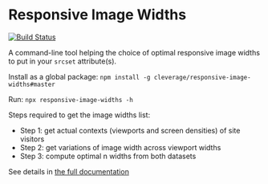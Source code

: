 # Responsive Image Widths

[![Build Status](https://travis-ci.org/cleverage/responsive-image-widths.svg?branch=master)](https://travis-ci.org/cleverage/responsive-image-widths)

A command-line tool helping the choice of optimal responsive image widths to put in your `srcset` attribute(s).

Install as a global package: `npm install -g cleverage/responsive-image-widths#master`

Run: `npx responsive-image-widths -h`

Steps required to get the image widths list:

- Step 1: get actual contexts (viewports and screen densities) of site visitors
- Step 2: get variations of image width across viewport widths
- Step 3: compute optimal n widths from both datasets

See details in [the full documentation](https://cleverage.github.io/responsive-image-widths/)
